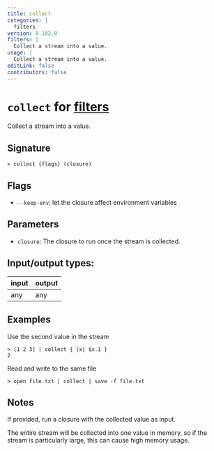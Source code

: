 ```yaml
---
title: collect
categories: |
  filters
version: 0.102.0
filters: |
  Collect a stream into a value.
usage: |
  Collect a stream into a value.
editLink: false
contributors: false
---
```

<!-- This file is automatically generated. Please edit the command in https://github.com/nushell/nushell instead. -->

# `collect` for [filters](/commands/categories/filters.md)

<div class='command-title'>Collect a stream into a value.</div>

## Signature

```> collect {flags} (closure)```

## Flags

 -  `--keep-env`: let the closure affect environment variables

## Parameters

 -  `closure`: The closure to run once the stream is collected.


## Input/output types:

| input | output |
| ----- | ------ |
| any   | any    |

## Examples

Use the second value in the stream
```nu
> [1 2 3] | collect { |x| $x.1 }
2
```

Read and write to the same file
```nu
> open file.txt | collect | save -f file.txt

```

## Notes
If provided, run a closure with the collected value as input.

The entire stream will be collected into one value in memory, so if the stream
is particularly large, this can cause high memory usage.
